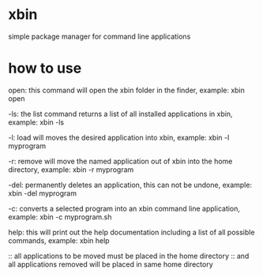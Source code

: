 # xbin
simple package manager for command line applications

# how to use

open: this command will open the xbin folder in the finder, example: xbin open

-ls: the list command returns a list of all installed applications in xbin, example: xbin -ls

-l: load will moves the desired application into xbin, example: xbin -l myprogram

-r: remove will move the named application out of xbin into the home directory, example: xbin -r myprogram

-del: permanently deletes an application, this can not be undone, example: xbin -del myprogram

-c: converts a selected program into an xbin command line application, example: xbin -c myprogram.sh

help: this will print out the help documentation including a list of all possible commands, example: xbin help

:: all applications to be moved must be placed in the home directory
:: and all applications removed will be placed in same home directory
